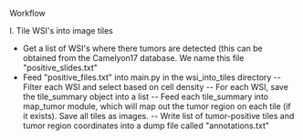 Workflow

I. Tile WSI's into image tiles
   - Get a list of WSI's where there tumors are detected (this can be obtained from the Camelyon17 database. We name this file "positive_slides.txt"
   - Feed "positive_files.txt" into main.py in the wsi_into_tiles directory
      -- Filter each WSI and select based on cell density
      -- For each WSI, save the tile_summary object into a list
      -- Feed each tile_summary into map_tumor module, which will map out the tumor region on each tile (if it exists). Save all tiles as images.
      -- Write list of tumor-positive tiles and tumor region coordinates into a dump file called "annotations.txt"
